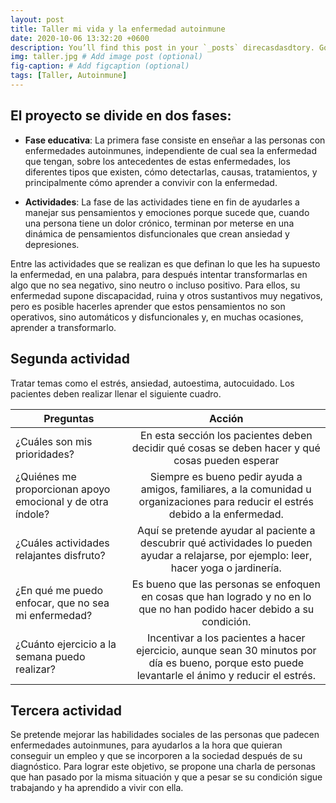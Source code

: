 ```yaml
---
layout: post
title: Taller mi vida y la enfermedad autoinmune
date: 2020-10-06 13:32:20 +0600
description: You’ll find this post in your `_posts` direcasdasdtory. Go ahead and edit it and re-build the site to see your changes. # Add post description (optional)
img: taller.jpg # Add image post (optional)
fig-caption: # Add figcaption (optional)
tags: [Taller, Autoinmune]
---
```

## El proyecto se divide en dos fases:
* **Fase educativa**: La primera fase consiste en enseñar a las personas con enfermedades autoinmunes, independiente de cual sea la enfermedad que tengan, sobre los antecedentes de estas enfermedades, los diferentes tipos que existen, cómo detectarlas, causas, tratamientos, y principalmente cómo aprender a convivir con la enfermedad.  

* **Actividades**: La fase de las actividades tiene en fin de ayudarles a manejar sus pensamientos y emociones porque sucede que, cuando una persona tiene un dolor crónico, terminan por meterse en una dinámica de pensamientos disfuncionales que crean ansiedad y depresiones. 

Entre las actividades que se realizan es que definan lo que les ha supuesto la enfermedad, en una palabra, para después intentar transformarlas en algo que no sea negativo, sino neutro o incluso positivo. Para ellos, su enfermedad supone discapacidad, ruina y otros sustantivos muy negativos, pero es posible hacerles aprender que estos pensamientos no son operativos, sino automáticos y disfuncionales y, en muchas ocasiones, aprender a transformarlo.

## Segunda actividad
Tratar temas como el estrés, ansiedad, autoestima, autocuidado. Los pacientes deben realizar llenar el siguiente cuadro.


| Preguntas        | Acción           |
| ------------- |:-------------:| 
| ¿Cuáles son mis prioridades?      | En esta sección los pacientes deben decidir qué cosas se deben hacer y qué cosas pueden esperar |
| ¿Quiénes me proporcionan apoyo emocional y de otra índole?    |Siempre es bueno pedir ayuda a amigos, familiares, a la comunidad u organizaciones para reducir el estrés debido a la enfermedad.       | 
| ¿Cuáles actividades relajantes disfruto?                      |Aquí se pretende ayudar al paciente a descubrir qué actividades lo pueden ayudar a relajarse, por ejemplo: leer, hacer yoga o jardinería. |
| ¿En qué me puedo enfocar, que no sea mi enfermedad? | Es bueno que las personas se enfoquen en cosas que han logrado y no en lo que no han podido hacer debido a su condición. |
|¿Cuánto ejercicio a la semana puedo realizar?                  |       Incentivar a los pacientes a hacer ejercicio, aunque sean 30 minutos por día es bueno, porque esto puede levantarle el ánimo y reducir el estrés. |

## Tercera actividad
Se pretende mejorar las habilidades sociales de las personas que padecen enfermedades autoinmunes, para ayudarlos a la hora que quieran conseguir un empleo y que se incorporen a la sociedad después de su diagnóstico. Para lograr este objetivo, se propone una charla de personas que han pasado por la misma situación y que a pesar se su condición sigue trabajando y ha aprendido a vivir con ella.
